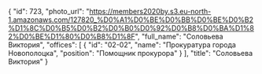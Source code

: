 {
    "id": 723,
    "photo_url": "https://members2020by.s3.eu-north-1.amazonaws.com/127820_%D0%A1%D0%BE%D0%BB%D0%BE%D0%B2%D1%8C%D0%B5%D0%B2%D0%B0%D0%92%D0%B8%D0%BA%D1%82%D0%BE%D1%80%D0%B8%D1%8F",
    "full_name": "Соловьева Виктория",
    "offices": [
        {
            "id": "02-02",
            "name": "Прокуратура города Новополоцка",
            "position": "Помощник прокурора"
        }
    ],
    "title": "Соловьева Виктория"
}